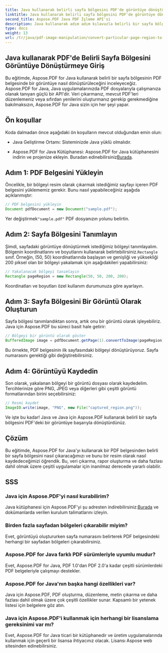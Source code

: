 ```yaml
---
title: Java kullanarak belirli sayfa bölgesini PDF'de görüntüye dönüştürün
linktitle: Java kullanarak belirli sayfa bölgesini PDF'de görüntüye dönüştürün
second_title: Aspose.PDF Java PDF İşleme API'si
description: Java kullanarak adım adım kılavuzla belirli bir sayfa bölgesinin PDF'de bir görüntüye nasıl dönüştürüleceğini öğrenin. Java için Aspose.PDF'nin PDF düzenleme için güçlü yeteneklerini keşfedin.
type: docs
weight: 13
url: /tr/java/pdf-image-manipulation/convert-particular-page-region-to-image-in-pdf-using-java/
---
```


## Java kullanarak PDF'de Belirli Sayfa Bölgesini Görüntüye Dönüştürmeye Giriş

Bu eğitimde, Aspose.PDF for Java kullanarak belirli bir sayfa bölgesinin PDF belgesinde bir görüntüye nasıl dönüştürüleceğini inceleyeceğiz. Aspose.PDF for Java, Java uygulamalarınızda PDF dosyalarıyla çalışmanıza olanak tanıyan güçlü bir API'dir. Veri çıkarmanız, mevcut PDF'leri düzenlemeniz veya sıfırdan yenilerini oluşturmanız gerekip gerekmediğine bakılmaksızın, Aspose.PDF for Java sizin için her şeyi yapar.

## Ön koşullar

Koda dalmadan önce aşağıdaki ön koşulların mevcut olduğundan emin olun:

- Java Geliştirme Ortamı: Sisteminizde Java yüklü olmalıdır.

- Aspose.PDF for Java Kütüphanesi: Aspose.PDF for Java kütüphanesini indirin ve projenize ekleyin. Buradan edinebilirsiniz[Burada](https://releases.aspose.com/pdf/java/).

## Adım 1: PDF Belgesini Yükleyin

Öncelikle, bir bölgeyi resim olarak çıkarmak istediğimiz sayfayı içeren PDF belgesini yüklememiz gerekir. Bunu nasıl yapabileceğiniz aşağıda açıklanmıştır:

```java
// PDF belgesini yükleyin
Document pdfDocument = new Document("sample.pdf");
```

 Yer değiştirmek`"sample.pdf"` PDF dosyanızın yolunu belirtin.

## Adım 2: Sayfa Bölgesini Tanımlayın

 Şimdi, sayfadaki görüntüye dönüştürmek istediğimiz bölgeyi tanımlayalım. Bölgenin koordinatlarını ve boyutlarını kullanarak belirtebilirsiniz.`Rectangle` sınıf. Örneğin, (50, 50) koordinatlarında başlayan ve genişliği ve yüksekliği 200 piksel olan bir bölgeyi yakalamak için aşağıdakileri yapabilirsiniz:

```java
// Yakalanacak bölgeyi tanımlayın
Rectangle pageRegion = new Rectangle(50, 50, 200, 200);
```

Koordinatları ve boyutları özel kullanım durumunuza göre ayarlayın.

## Adım 3: Sayfa Bölgesini Bir Görüntü Olarak Oluşturun

Sayfa bölgesi tanımlandıktan sonra, artık onu bir görüntü olarak işleyebiliriz. Java için Aspose.PDF bu süreci basit hale getirir:

```java
// Bölgeyi bir görüntü olarak göster
BufferedImage image = pdfDocument.getPage(1).convertToImage(pageRegion);
```

Bu örnekte, PDF belgesinin ilk sayfasındaki bölgeyi dönüştürüyoruz. Sayfa numarasını gerektiği gibi değiştirebilirsiniz.

## Adım 4: Görüntüyü Kaydedin

Son olarak, yakalanan bölgeyi bir görüntü dosyası olarak kaydedelim. Tercihlerinize göre PNG, JPEG veya diğerleri gibi çeşitli görüntü formatlarından birini seçebilirsiniz:

```java
// Resmi kaydet
ImageIO.write(image, "PNG", new File("captured_region.png"));
```

Ve işte bu kadar! Java ve Java için Aspose.PDF kullanarak belirli bir sayfa bölgesini PDF'deki bir görüntüye başarıyla dönüştürdünüz.

## Çözüm

Bu eğitimde, Aspose.PDF for Java'yı kullanarak bir PDF belgesinden belirli bir sayfa bölgesini nasıl çıkaracağımızı ve bunu bir resim olarak nasıl kaydedeceğimizi öğrendik. Bu, veri çıkarma, rapor oluşturma ve daha fazlası dahil olmak üzere çeşitli uygulamalar için inanılmaz derecede yararlı olabilir.

## SSS

### Java için Aspose.PDF'yi nasıl kurabilirim?

 Java kütüphanesi için Aspose.PDF'yi şu adresten indirebilirsiniz:[Burada](https://releases.aspose.com/pdf/java/) ve dokümanlarda verilen kurulum talimatlarını izleyin.

### Birden fazla sayfadan bölgeleri çıkarabilir miyim?

Evet, görüntüyü oluştururken sayfa numarasını belirterek PDF belgesindeki herhangi bir sayfadan bölgeleri çıkarabilirsiniz.

### Aspose.PDF for Java farklı PDF sürümleriyle uyumlu mudur?

Evet, Aspose.PDF for Java, PDF 1.0'dan PDF 2.0'a kadar çeşitli sürümlerdeki PDF belgeleriyle çalışmayı destekler.

### Aspose.PDF for Java'nın başka hangi özellikleri var?

Java için Aspose.PDF, PDF oluşturma, düzenleme, metin çıkarma ve daha fazlası dahil olmak üzere çok çeşitli özellikler sunar. Kapsamlı bir yetenek listesi için belgelere göz atın.

### Java için Aspose.PDF'i kullanmak için herhangi bir lisanslama gereksinimi var mı?

Evet, Aspose.PDF for Java ticari bir kütüphanedir ve üretim uygulamalarında kullanmak için geçerli bir lisansa ihtiyacınız olacak. Lisansı Aspose web sitesinden edinebilirsiniz.